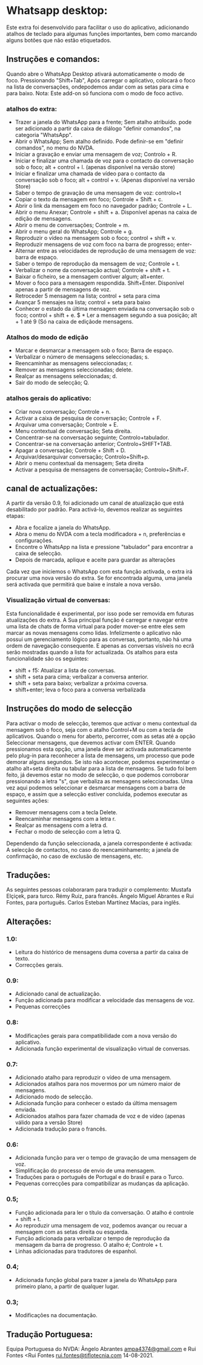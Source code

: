 ﻿# Whatsapp desktop:
Este extra foi desenvolvido para facilitar o uso do aplicativo, adicionando atalhos de teclado para algumas funções importantes, bem como marcando alguns botões que não estão etiquetados.

## Instruções e comandos:
Quando abre o WhatsApp Desktop ativará automaticamente o modo de foco. Pressionando "Shift+Tab", Após carregar o aplicativo, colocará o foco na lista de conversações, ondepodemos andar com as setas para cima e para baixo.
Nota: Este add-on só funciona com o modo de foco activo.

### atalhos do extra:

* Trazer a janela do WhatsApp para a frente; Sem atalho atribuído. pode ser adicionado a partir da caixa de diálogo "definir comandos", na categoria "WhatsApp".
* Abrir o WhatsApp; Sem atalho definido. Pode definir-se em "definir comandos", no menu do NVDA.
* Iniciar a gravação e enviar  uma mensagem de voz; Controlo + R.
* Iniciar e finalizar uma chamada de voz para o contacto da conversação sob o foco; alt + control + l. (apenas disponível na versão  store)
* Iniciar e finalizar uma chamada de vídeo para o contacto da conversação sob o foco; alt + control + v. (Apenas disponível na versão Store)
* Saber o tempo de gravação de uma mensagem de voz: controlo+t
* Copiar o texto da mensagem em foco; Controle + Shift + c.
* Abrir o link da mensagem em foco no navegador padrão; Controle + L.
* Abrir o menu Anexar; Controle + shift + a. Disponível apenas na caixa de edição de mensagens.
* Abrir o menu de conversações; Controle + m.
* Abrir o menu geral do WhatsApp; Controle + g.
* Reproduzir o vídeo na mensagem  sob o foco; control + shift + v.
* Reproduzir mensagens de voz com foco na barra de progresso; enter-
* Alternar entre as velocidades de reprodução de uma mensagem de voz: barra de espaço. 
* Saber o tempo de reprodução da mensagem de voz; Controle + t.
* Verbalizar o nome da conversação actual; Controle + shift + t.
* Baixar o ficheiro, se a mensagem contiver algum; alt+enter.
* Mover o foco para a mensagem respondida. Shift+Enter. Disponível apenas a partir de mensagens de voz.
* Retroceder 5 mensagem na lista; control + seta para cima
* Avançar 5 mensajes na lista; control + seta para baixo
* Conhecer o estado da última mensagem enviada na conversação sob o  foco; control + shift + e.
$ * Ler a mensagem segundo a sua posição; alt + 1 até 9 (Só na caixa de ediçãode mensagens.

### Atalhos do modo de edição

* Marcar e desmarcar a mensagem sob o foco; Barra de espaço.
* Verbalizar o número de mensagens seleccionadas; s.
* Reencaminhar as mensagens seleccionadas; r.
* Remover as mensagens seleccionadas; delete.
* Realçar as mensagens seleccionadas; d.
* Sair do modo de selecção; Q.

### atalhos gerais do aplicativo:

* Criar nova conversação; Controle + n.
* Activar a caixa de pesquisa de conversação; Controle + F.
* Arquivar uma conversação; Controle + E.
* Menu contextual de conversação; Seta direita.
* Concentrar-se na conversação seguinte; Controlo+tabulador.
* Concentrar-se na conversação anterior; Controlo+SHIFT+TAB.
* Apagar a conversação; Controle + Shift + D.
* Arquivar/desarquivar conversação; Controlo+Shift+p.
* Abrir o menu contextual da mensagem; Seta direita
* Activar a pesquisa de mensagens de conversação; Controlo+Shift+F.

## canal de actualizações:
A partir da versão 0.9, foi adicionado um canal de atualização que está desabilitado por padrão.
Para activá-lo, devemos realizar as seguintes etapas:

* Abra e focalize a janela do WhatsApp.
* Abra o menu do NVDA com a tecla modificadora + n, preferências e configurações.
* Encontre o WhatsApp na lista e pressione "tabulador"  para encontrar a caixa de selecção.
* Depois de marcada, aplique e aceite para guardar as alterações

Cada vez que iniciemos o WhatsApp com esta função activada, o extra irá procurar uma nova versão do extra. Se for encontrada alguma, uma janela será activada que permitirá que  baixe e instale a nova versão.

### Visualização virtual de conversas:
Esta funcionalidade é experimental, por isso pode ser removida em futuras atualizações do extra.
A Sua principal função é carregar e navegar entre uma lista de chats de forma virtual para poder mover-se entre eles sem marcar as novas mensagens como lidas.
Infelizmente o aplicativo não possui um gerenciamento lógico para as conversas, portanto, não há uma ordem de navegação consequente. E apenas as conversas visíveis no ecrã serão mostradas quando a lista for actualizada.
Os atalhos para esta funcionalidade são os seguintes:

* shift + f5: Atualizar a lista de conversas.
* shift + seta para cima; verbalizar a conversa anterior.
* shift + seta para baixo; verbalizar a próxima coversa.
* shift+enter; leva o foco para a conversa verbalizada

## Instruções do modo de selecção
Para activar o modo de selecção, teremos que activar o menu contextual da mensagem sob o foco, seja com o atalho Control+M ou com a tecla de aplicativos.
Quando o menu for aberto, percorrer, com  as setas até a opção Seleccionar mensagens, que devemos activar com ENTER.
Quando pressionamos esta opção, uma janela deve ser activada automaticamente pelo plug-in para reconhecer a lista de mensagens, um processo que pode demorar alguns segundos. Se isto não acontecer, podemos experimentar o atalho alt+seta direita ou tabular para a lista de mensagens.
Se tudo foi bem feito, já devemos estar no modo de selecção, o que podemos corroborar pressionando a letra "s", que verbaliza as mensagens seleccionadas.
Uma vez aqui podemos seleccionar e desmarcar mensagens com a barra de espaço, e assim que a selecção estiver concluída, podemos executar as seguintes ações:

* Remover mensagens com a tecla Delete.
* Reencaminhar mensagens com a letra r.
* Realçar as mensagens com a letra d.
* Fechar o modo de selecção com a letra Q.

Dependendo da função seleccionada, a janela correspondente é activada: A selecção de contactos, no caso do reencaminhamento; a janela de confirmação, no caso de exclusão de mensagens, etc.
 
## Traduções:
As seguintes pessoas colaboraram para traduzir o complemento:
Mustafa Elçiçek, para turco.
Rémy Ruiz, para francês.
Ângelo Miguel Abrantes e Rui Fontes, para português.
Carlos Esteban Martínez Macías, para inglês.

## Alterações:

### 1.0:

* Leitura do histórico de mensagens duma coversa a partir da caixa de texto.
* Correcções gerais.

### 0.9:

* Adicionado canal de actualização.
* Função adicionada para modificar a velocidade das mensagens de voz.
* Pequenas correcções

### 0.8:

* Modificações gerais para compatibilidade com a nova versão do aplicativo.
* Adicionada função experimental de visualização virtual de conversas.

### 0.7:

* Adicionado atalho para reproduzir o vídeo de uma mensagem.
* Adicionados atalhos para nos movermos por um número maior de mensagens.
* Adicionado modo de selecção.
* Adicionada função para conhecer o estado da última mensagem enviada.
* Adicionados atalhos para fazer chamada de voz e de vídeo (apenas válido para a versão Store)
* Adicionada tradução para o francês.

### 0.6:
* Adicionada função para ver o tempo de gravação de uma mensagem de voz.
* Simplificação do processo de envio de uma mensagem.
* Traduções para o português de Portugal e do brasil e para o Turco.
* Pequenas correcções para compatibilizar as mudanças da aplicação.

### 0.5;

* Função adicionada para ler o título da conversação. O atalho é controle + shift + t.
* Ao reproduzir uma mensagem de voz, podemos avançar ou recuar a mensagem com as setas direita ou esquerda.
* Função adicionada para verbalizar o tempo de reprodução da mensagem da barra de progresso. O atalho é; Controle + t.
* Linhas adicionadas para tradutores de espanhol.

### 0.4;

* Adicionada função global para trazer a janela do WhatsApp para primeiro plano, a partir de qualquer lugar.

### 0.3;
* Modificações na documentação.

## Tradução Portuguesa:
Equipa Portuguesa do NVDA: Ângelo Abrantes <ampa4374@gmail.com> e Rui Fontes <Rui Fontes <rui.fontes@tiflotecnia.com>
14-08-2021.